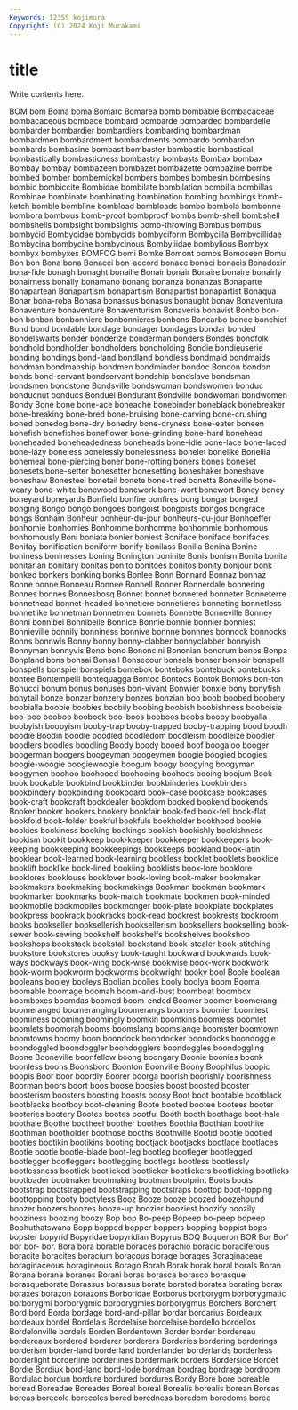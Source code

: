 ```yaml
---
Keywords: 12355 kojimura
Copyright: (C) 2024 Koji Murakami
---
```


# title

Write contents here.



 BOM bom Boma boma Bomarc Bomarea bomb bombable Bombacaceae
bombacaceous bombace bombard bombarde bombarded bombardelle bombarder bombardier bombardiers bombarding
bombardman bombardmen bombardment bombardments bombardo bombardon bombards bombasine bombast bombaster
bombastic bombastical bombastically bombasticness bombastry bombasts Bombax bombax Bombay bombay
bombazeen bombazet bombazette bombazine bombe bombed bomber bombernickel bombers bombes
bombesin bombesins bombic bombiccite Bombidae bombilate bombilation bombilla bombillas Bombinae
bombinate bombinating bombination bombing bombings bomb-ketch bomble bombline bombload bombloads
bombo bombola bombonne bombora bombous bomb-proof bombproof bombs bomb-shell bombshell
bombshells bombsight bombsights bomb-throwing Bombus bombus bombycid Bombycidae bombycids bombyciform
Bombycilla Bombycillidae Bombycina bombycine bombycinous Bombyliidae bombylious Bombyx bombyx bombyxes
BOMFOG bomi Bomke Bomont bomos Bomoseen Bomu Bon bon Bona
bona Bonacci bon-accord bonace bonaci bonacis Bonadoxin bona-fide bonagh bonaght
bonailie Bonair bonair Bonaire bonaire bonairly bonairness bonally bonamano bonang
bonanza bonanzas Bonaparte Bonapartean Bonapartism bonapartism Bonapartist bonapartist Bonaqua Bonar
bona-roba Bonasa bonassus bonasus bonaught bonav Bonaventura Bonaventure bonaventure Bonaventurism
Bonaveria bonavist Bonbo bon-bon bonbon bonbonniere bonbonnieres bonbons Boncarbo bonce
bonchief Bond bond bondable bondage bondager bondages bondar bonded Bondelswarts
bonder bonderize bonderman bonders Bondes bondfolk bondhold bondholder bondholders bondholding
Bondie bondieuserie bonding bondings bond-land bondland bondless bondmaid bondmaids bondman
bondmanship bondmen bondminder bondoc Bondon bondon bonds bond-servant bondservant bondship
bondslave bondsman bondsmen bondstone Bondsville bondswoman bondswomen bonduc bonducnut bonducs
Bonduel Bondurant Bondville bondwoman bondwomen Bondy Bone bone bone-ace boneache
bonebinder boneblack bonebreaker bone-breaking bone-bred bone-bruising bone-carving bone-crushing boned bonedog
bone-dry bonedry bone-dryness bone-eater boneen bonefish bonefishes boneflower bone-grinding bone-hard
bonehead boneheaded boneheadedness boneheads bone-idle bone-lace bone-laced bone-lazy boneless bonelessly
bonelessness bonelet bonelike Bonellia bonemeal bone-piercing boner bone-rotting boners bones
boneset bonesets bone-setter bonesetter bonesetting boneshaker boneshave boneshaw Bonesteel bonetail
bonete bone-tired bonetta Boneville bone-weary bone-white bonewood bonework bone-wort bonewort
Boney boney boneyard boneyards Bonfield bonfire bonfires bong bongar bonged
bonging Bongo bongo bongoes bongoist bongoists bongos bongrace bongs Bonham
Bonheur bonheur-du-jour bonheurs-du-jour Bonhoeffer bonhomie bonhomies Bonhomme bonhomme bonhommie bonhomous
bonhomously Boni boniata bonier boniest Boniface boniface bonifaces Bonifay bonification
boniform bonify bonilass Bonilla Bonina Bonine boniness boninesses boning Bonington
boninite Bonis bonism Bonita bonita bonitarian bonitary bonitas bonito bonitoes
bonitos bonity bonjour bonk bonked bonkers bonking bonks Bonlee Bonn
Bonnard Bonnaz bonnaz Bonne bonne Bonneau Bonnee Bonnell Bonner Bonnerdale
bonnering Bonnes bonnes Bonnesbosq Bonnet bonnet bonneted bonneter Bonneterre bonnethead
bonnet-headed bonnetiere bonnetieres bonneting bonnetless bonnetlike bonnetman bonnetmen bonnets Bonnette
Bonneville Bonney Bonni bonnibel Bonnibelle Bonnice Bonnie bonnie bonnier bonniest
Bonnieville bonnily bonniness bonnive bonnne bonnnes bonnock bonnocks Bonns bonnwis
Bonny bonny bonny-clabber bonnyclabber bonnyish Bonnyman bonnyvis Bono bono Bononcini
Bononian bonorum bonos Bonpa Bonpland bons bonsai Bonsall Bonsecour bonsela
bonser bonsoir bonspell bonspells bonspiel bonspiels bontebok bonteboks bontebuck bontebucks
bontee Bontempelli bontequagga Bontoc Bontocs Bontok Bontoks bon-ton Bonucci bonum
bonus bonuses bon-vivant Bonwier bonxie bony bonyfish bonytail bonze bonzer
bonzery bonzes bonzian boo boob boobed boobery boobialla boobie boobies
boobily boobing boobish boobishness booboisie boo-boo booboo boobook boo-boos booboos
boobs booby boobyalla boobyish boobyism booby-trap booby-trapped booby-trapping bood boodh
boodie Boodin boodle boodled boodledom boodleism boodleize boodler boodlers boodles
boodling Boody boody booed boof boogaloo booger boogerman boogers boogeyman
boogeymen boogie boogied boogies boogie-woogie boogiewoogie boogum boogy boogying boogyman
boogymen boohoo boohooed boohooing boohoos booing boojum Book book bookable
bookbind bookbinder bookbinderies bookbinders bookbindery bookbinding bookboard book-case bookcase bookcases
book-craft bookcraft bookdealer bookdom booked bookend bookends Booker booker bookers
bookery bookfair book-fed book-fell book-flat bookfold book-folder bookful bookfuls bookholder
bookhood bookie bookies bookiness booking bookings bookish bookishly bookishness bookism
bookit bookkeep book-keeper bookkeeper bookkeepers book-keeping bookkeeping bookkeepings bookkeeps bookland
book-latin booklear book-learned book-learning bookless booklet booklets booklice booklift booklike
book-lined bookling booklists book-lore booklore booklores booklouse booklover book-loving book-maker
bookmaker bookmakers bookmaking bookmakings Bookman bookman bookmark bookmarker bookmarks book-match
bookmate bookmen book-minded bookmobile bookmobiles bookmonger book-plate bookplate bookplates bookpress
bookrack bookracks book-read bookrest bookrests bookroom books bookseller booksellerish booksellerism
booksellers bookselling book-sewer book-sewing bookshelf bookshelfs bookshelves bookshop bookshops bookstack
bookstall bookstand book-stealer book-stitching bookstore bookstores booksy book-taught bookward bookwards
book-ways bookways book-wing book-wise bookwise book-work bookwork book-worm bookworm bookworms
bookwright booky bool Boole boolean booleans booley booleys Boolian boolies
booly boolya boom Booma boomable boomage boomah boom-and-bust boomboat boombox
boomboxes boomdas boomed boom-ended Boomer boomer boomerang boomeranged boomeranging boomerangs
boomers boomier boomiest boominess booming boomingly boomkin boomkins boomless boomlet
boomlets boomorah booms boomslang boomslange boomster boomtown boomtowns boomy boon
boondock boondocker boondocks boondoggle boondoggled boondoggler boondogglers boondoggles boondoggling Boone
Booneville boonfellow boong boongary Boonie boonies boonk boonless boons Boonsboro
Boonton Boonville Boony Boophilus boopic boopis Boor boor boordly Boorer
boorga boorish boorishly boorishness Boorman boors boort boos boose boosies
boost boosted booster boosterism boosters boosting boosts boosy Boot boot
bootable bootblack bootblacks bootboy boot-cleaning Boote booted bootee bootees booter
booteries bootery Bootes bootes bootful Booth booth boothage boot-hale boothale
Boothe bootheel boother boothes Boothia Boothian boothite Boothman bootholder boothose
booths Boothville Bootid bootie bootied booties bootikin bootikins booting bootjack
bootjacks bootlace bootlaces Bootle bootle bootle-blade boot-leg bootleg bootleger bootlegged
bootlegger bootleggers bootlegging bootlegs bootless bootlessly bootlessness bootlick bootlicked bootlicker
bootlickers bootlicking bootlicks bootloader bootmaker bootmaking bootman bootprint Boots boots
bootstrap bootstrapped bootstrapping bootstraps boottop boot-topping boottopping booty bootyless Booz
Booze booze boozed boozehound boozer boozers boozes booze-up boozier booziest
boozify boozily booziness boozing boozy Bop bop Bo-peep Bopeep bo-peep
bopeep Bophuthatswana Bopp bopped bopper boppers bopping boppist bops bopster
bopyrid Bopyridae bopyridian Bopyrus BOQ Boqueron BOR Bor Bor' bor
bor- bor. Bora bora borable boraces borachio boracic boraciferous boracite
boracites boracium boracous borage borages Boraginaceae boraginaceous boragineous Borago Borah
Borak borak boral borals Boran Borana borane boranes Borani boras
borasca borasco borasque borasqueborate Borassus borassus borate borated borates borating
borax boraxes borazon borazons Borboridae Borborus borborygm borborygmatic borborygmi borborygmic
borborygmies borborygmus Borchers Borchert Bord bord Borda bordage bord-and-pillar bordar
bordarius Bordeaux bordeaux bordel Bordelais Bordelaise bordelaise bordello bordellos Bordelonville
bordels Borden Bordentown Border border bordereau bordereaux bordered borderer borderers
Borderies bordering borderings borderism border-land borderland borderlander borderlands borderless borderlight
borderline borderlines bordermark borders Borderside Bordet Bordie Bordiuk bord-land bord-lode
bordman bordrag bordrage bordroom Bordulac bordun bordure bordured bordures Bordy
Bore bore boreable boread Boreadae Boreades Boreal boreal Borealis borealis
borean Boreas boreas borecole borecoles bored boredness boredom boredoms boree
